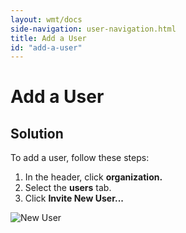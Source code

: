 ```yaml
---
layout: wmt/docs
side-navigation: user-navigation.html
title: Add a User
id: "add-a-user"
---
```


# Add a User

## Solution

To add a user, follow these steps:


1. In the header, click **organization.**
2. Select the **users** tab.
3. Click **Invite New User...**

![New User](/assets/docs/local/images/new-user.png)
